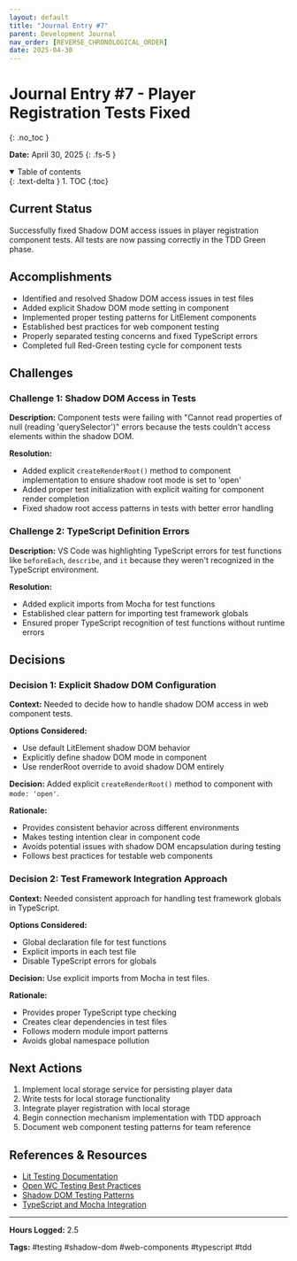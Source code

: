```yaml
---
layout: default
title: "Journal Entry #7"
parent: Development Journal
nav_order: [REVERSE_CHRONOLOGICAL_ORDER]
date: 2025-04-30
---
```


# Journal Entry #7 - Player Registration Tests Fixed
{: .no_toc }

**Date:** April 30, 2025
{: .fs-5 }

<details open markdown="block">
  <summary>
    Table of contents
  </summary>
  {: .text-delta }
1. TOC
{:toc}
</details>

## Current Status

Successfully fixed Shadow DOM access issues in player registration component tests. All tests are now passing correctly in the TDD Green phase.

## Accomplishments

- Identified and resolved Shadow DOM access issues in test files
- Added explicit Shadow DOM mode setting in component
- Implemented proper testing patterns for LitElement components
- Established best practices for web component testing
- Properly separated testing concerns and fixed TypeScript errors
- Completed full Red-Green testing cycle for component tests

## Challenges

### Challenge 1: Shadow DOM Access in Tests

**Description:** Component tests were failing with "Cannot read properties of null (reading 'querySelector')" errors because the tests couldn't access elements within the shadow DOM.

**Resolution:** 
- Added explicit `createRenderRoot()` method to component implementation to ensure shadow root mode is set to 'open'
- Added proper test initialization with explicit waiting for component render completion
- Fixed shadow root access patterns in tests with better error handling

### Challenge 2: TypeScript Definition Errors

**Description:** VS Code was highlighting TypeScript errors for test functions like `beforeEach`, `describe`, and `it` because they weren't recognized in the TypeScript environment.

**Resolution:**
- Added explicit imports from Mocha for test functions
- Established clear pattern for importing test framework globals
- Ensured proper TypeScript recognition of test functions without runtime errors

## Decisions

### Decision 1: Explicit Shadow DOM Configuration

**Context:** Needed to decide how to handle shadow DOM access in web component tests.

**Options Considered:**
- Use default LitElement shadow DOM behavior
- Explicitly define shadow DOM mode in component
- Use renderRoot override to avoid shadow DOM entirely

**Decision:** Added explicit `createRenderRoot()` method to component with `mode: 'open'`.

**Rationale:**
- Provides consistent behavior across different environments
- Makes testing intention clear in component code
- Avoids potential issues with shadow DOM encapsulation during testing
- Follows best practices for testable web components

### Decision 2: Test Framework Integration Approach

**Context:** Needed consistent approach for handling test framework globals in TypeScript.

**Options Considered:**
- Global declaration file for test functions
- Explicit imports in each test file
- Disable TypeScript errors for globals

**Decision:** Use explicit imports from Mocha in test files.

**Rationale:**
- Provides proper TypeScript type checking
- Creates clear dependencies in test files
- Follows modern module import patterns
- Avoids global namespace pollution

## Next Actions

1. Implement local storage service for persisting player data
2. Write tests for local storage functionality
3. Integrate player registration with local storage
4. Begin connection mechanism implementation with TDD approach
5. Document web component testing patterns for team reference

## References & Resources

- [Lit Testing Documentation](https://lit.dev/docs/tools/testing/)
- [Open WC Testing Best Practices](https://open-wc.org/guides/developing-components/testing/)
- [Shadow DOM Testing Patterns](https://developer.mozilla.org/en-US/docs/Web/API/Web_components/Using_shadow_DOM)
- [TypeScript and Mocha Integration](https://mochajs.org/#-require-module-r-module)

---

**Hours Logged:** 2.5

**Tags:** #testing #shadow-dom #web-components #typescript #tdd